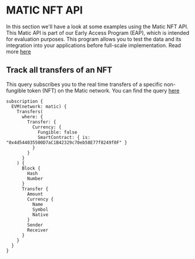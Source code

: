 # MATIC NFT API

In this section we'll have a look at some examples using the Matic NFT API.
This Matic API is part of our Early Access Program (EAP), which is intended for evaluation purposes.
This program allows you to test the data and its integration into your applications before full-scale implementation. Read more [here](https://docs.bitquery.io/docs/graphql/dataset/EAP/)

## Track all transfers of an NFT

This query subscribes you to the real time transfers of a specific non-fungible token (NFT) on the Matic network.
You can find the query [here](https://ide.bitquery.io/Real-time-transfer-websocket-for-NFT-token-on-matic)

```
subscription {
  EVM(network: matic) {
    Transfers(
      where: {
        Transfer: {
          Currency: {
            Fungible: false
            SmartContract: { is: "0x4d544035500D7aC1B42329c70eb58E77f8249f0F" }
          }
        }
      }
    ) {
      Block {
        Hash
        Number
      }
      Transfer {
        Amount
        Currency {
          Name
          Symbol
          Native
        }
        Sender
        Receiver
      }
    }
  }
}



```
